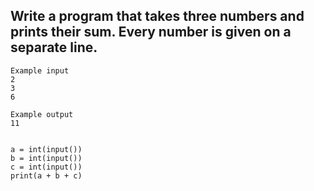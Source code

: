 ## Write a program that takes three numbers and prints their sum. Every number is given on a separate line.

```
Example input
2
3
6

Example output
11

```
```

a = int(input()) 
b = int(input())
c = int(input())
print(a + b + c) 

```

